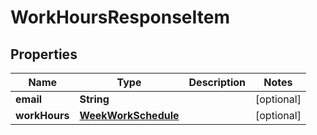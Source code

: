 

# WorkHoursResponseItem


## Properties

| Name | Type | Description | Notes |
|------------ | ------------- | ------------- | -------------|
|**email** | **String** |  |  [optional] |
|**workHours** | [**WeekWorkSchedule**](WeekWorkSchedule.md) |  |  [optional] |



